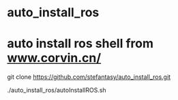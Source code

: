 # auto_install_ros
# auto install ros shell from www.corvin.cn/

git clone https://github.com/stefantasy/auto_install_ros.git

./auto_install_ros/autoInstallROS.sh


